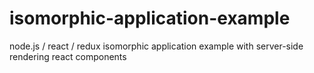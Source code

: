 # isomorphic-application-example
node.js / react / redux isomorphic application example with server-side rendering react components
